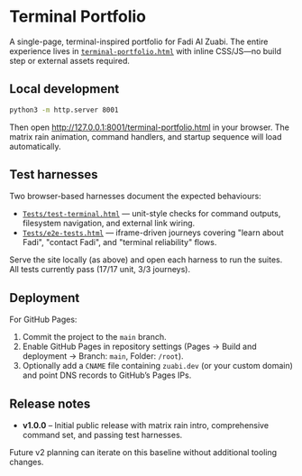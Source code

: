 # Terminal Portfolio

A single-page, terminal-inspired portfolio for Fadi Al Zuabi. The entire experience lives in [`terminal-portfolio.html`](./terminal-portfolio.html) with inline CSS/JS—no build step or external assets required.

## Local development

```bash
python3 -m http.server 8001
```

Then open <http://127.0.0.1:8001/terminal-portfolio.html> in your browser. The matrix rain animation, command handlers, and startup sequence will load automatically.

## Test harnesses

Two browser-based harnesses document the expected behaviours:

- [`Tests/test-terminal.html`](./Tests/test-terminal.html) — unit-style checks for command outputs, filesystem navigation, and external link wiring.
- [`Tests/e2e-tests.html`](./Tests/e2e-tests.html) — iframe-driven journeys covering "learn about Fadi", "contact Fadi", and "terminal reliability" flows.

Serve the site locally (as above) and open each harness to run the suites. All tests currently pass (17/17 unit, 3/3 journeys).

## Deployment

For GitHub Pages:

1. Commit the project to the `main` branch.
2. Enable GitHub Pages in repository settings (Pages → Build and deployment → Branch: `main`, Folder: `/root`).
3. Optionally add a `CNAME` file containing `zuabi.dev` (or your custom domain) and point DNS records to GitHub’s Pages IPs.

## Release notes

- **v1.0.0** – Initial public release with matrix rain intro, comprehensive command set, and passing test harnesses.

Future v2 planning can iterate on this baseline without additional tooling changes.
